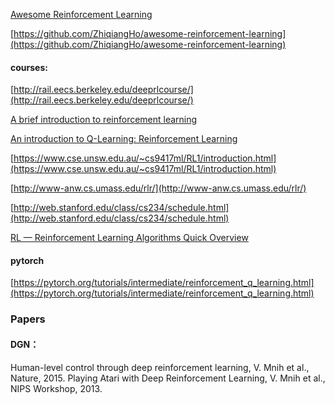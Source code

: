 [Awesome Reinforcement Learning](https://github.com/aikorea/awesome-rl)

[https://github.com/ZhiqiangHo/awesome-reinforcement-learning](https://github.com/ZhiqiangHo/awesome-reinforcement-learning)

#### courses:

[http://rail.eecs.berkeley.edu/deeprlcourse/](http://rail.eecs.berkeley.edu/deeprlcourse/)

[A brief introduction to reinforcement learning](https://www.freecodecamp.org/news/a-brief-introduction-to-reinforcement-learning-7799af5840db/)

[An introduction to Q-Learning: Reinforcement Learning](https://blog.floydhub.com/an-introduction-to-q-learning-reinforcement-learning/)

[https://www.cse.unsw.edu.au/~cs9417ml/RL1/introduction.html](https://www.cse.unsw.edu.au/~cs9417ml/RL1/introduction.html)

[http://www-anw.cs.umass.edu/rlr/](http://www-anw.cs.umass.edu/rlr/)

[http://web.stanford.edu/class/cs234/schedule.html](http://web.stanford.edu/class/cs234/schedule.html)

[RL — Reinforcement Learning Algorithms Quick Overview](https://medium.com/@jonathan_hui/rl-model-based-reinforcement-learning-3c2b6f0aa323)

#### pytorch

[https://pytorch.org/tutorials/intermediate/reinforcement_q_learning.html](https://pytorch.org/tutorials/intermediate/reinforcement_q_learning.html)


### Papers

#### DGN：

Human-level control through deep reinforcement learning, V. Mnih et al., Nature, 2015.
Playing Atari with Deep Reinforcement Learning, V. Mnih et al., NIPS Workshop, 2013.
